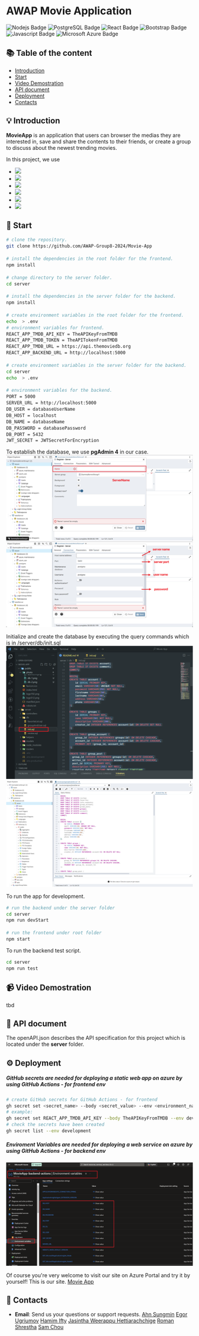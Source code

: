 # AWAP Movie Application

<p>
  
<img alt="Nodejs Badge" longdesc="Nodejs Badge" src="https://img.shields.io/badge/Node%20js-3c873a?style=for-the-badge&logo=nodedotjs&logoColor=white" />

<img alt="PostgreSQL Badge" longdesc="PostgreSQL Badge" src="https://img.shields.io/badge/PostgreSQL-316192?style=for-the-badge&logo=postgresql&logoColor=white" />

<img alt="React Badge" longdesc="React Badge" src="https://img.shields.io/badge/React-303030?style=for-the-badge&logo=react&logoColor=61DAFB" />

<img alt="Bootstrap Badge" longdesc="Bootstrap Badge" src="https://img.shields.io/badge/Bootstrap-563D7C?style=for-the-badge&logo=bootstrap&logoColor=white" />

<img alt="Javascript Badge" longdesc="Javascript Badge" src="https://img.shields.io/badge/JavaScript-323330?style=for-the-badge&logo=javascript&logoColor=F7DF1E" />

<img alt="Microsoft Azure Badge" longdesc="microsoft azure Badge" src="https://img.shields.io/badge/microsoft%20azure-008ad7?style=for-the-badge&logo=microsoft-azure&logoColor=white" />

</p>

## :books: Table of the content

- [Introduction](#bulb-introduction)
- [Start](#rocket-start)
- [Video Demostration](#video_camera-video-demostration)
- [API document](#page_with_curl-api-document)
- [Deployment](#gear-deployment)
- [Contacts](#email-contacts)

## :bulb: Introduction

**MovieApp** is an application that users can browser the medias they are interested in, save and share the contents to their friends, or create a group to discuss about the newest trending movies.

In this project, we use

- <img src="https://img.shields.io/badge/Backend-Node.js-3c873a">
- <img src="https://img.shields.io/badge/Database-PostgreSQL-316192">
- <img src="https://img.shields.io/badge/Frontend-React-303030">
- <img src="https://img.shields.io/badge/Style and Layout-Bootstrap-563D7C">
- <img src="https://img.shields.io/badge/CI/CD-GitHub Actions-303030">
- <img src="https://img.shields.io/badge/Deployment-Azure Portal-008ad7">

## :rocket: Start

```sh
# clone the repository.
git clone https://github.com/AWAP-Group8-2024/Movie-App

# install the dependencies in the root folder for the frontend.
npm install

# change directory to the server folder.
cd server

# install the dependencies in the server folder for the backend.
npm install

# create environment variables in the root folder for the frontend.
echo  > .env
# environment variables for frontend.
REACT_APP_TMDB_API_KEY = TheAPIKeyFromTMDB
REACT_APP_TMDB_TOKEN = TheAPITokenFromTMDB
REACT_APP_TMDB_URL = https://api.themoviedb.org
REACT_APP_BACKEND_URL = http://localhost:5000

# create environment variables in the server folder for the backend.
cd server
echo  > .env

# environment variables for the backend.
PORT = 5000
SERVER_URL = http://localhost:5000
DB_USER = databaseUserName
DB_HOST = localhost
DB_NAME = databaseName
DB_PASSWORD = databasePassword
DB_PORT = 5432
JWT_SECRET = JWTSecretForEncryption
```

To establish the database, we use **pgAdmin 4** in our case.
![server name](/public/photo/db-1.png)
![server parameters](/public/photo/db-2.png)

Initialize and create the database by executing the query commands which is in /server/db/init.sql
![init db file](/public/photo/init-db-1.png)
![init db](/public/photo/init-db-2.png)

To run the app for development.

```sh
# run the backend under the server folder
cd server
npm run devStart

# run the frontend under root folder
npm start
```

To run the backend test script.

```sh
cd server
npm run test
```

## :video_camera: Video Demostration

tbd

## :page_with_curl: API document

The openAPI.json describes the API specification for this project which is located under the **server** folder.

## :gear: Deployment

##### GitHub secrets are needed for deploying a static web app on azure by using GitHub Actions - for frontend env

```sh
# create GitHub secrets for GitHub Actions - for frontend
gh secret set <secret_name> --body <secret_value> --env <environment_name>
# example:
gh secret set REACT_APP_TMDB_API_KEY --body TheAPIKeyFromTMDB --env development
# check the secrets have been created
gh secret list --env development
```

##### Enviroment Variables are needed for deploying a web service on azure by using GitHub Actions - for backend env

![azure backend env](/public/photo/azureEnv.png)

Of course you're very welcome to visit our site on Azure Portal and try it by yourself!
This is our site. [Movie App](https://mango-rock-0b5b48e10.5.azurestaticapps.net/)

## :email: Contacts

- **Email**: Send us your questions or support requests.
  [Ahn Sungmin](mailto:asungmin24@students.oamk.fi)
  [Egor Ugriumov](mailto:t3ugeg00@students.oamk.fi)
  [Hamim Ifty](mailto:hifty24@students.oamk.fi)
  [Jasintha Weerappu Hettiarachchige](mailto:t3weja00@students.oamk.fi)
  [Roman Shrestha](mailto:t3shro00@students.oamk.fi)
  [Sam Chou](mailto:t3chsa01@students.oamk.fi)
